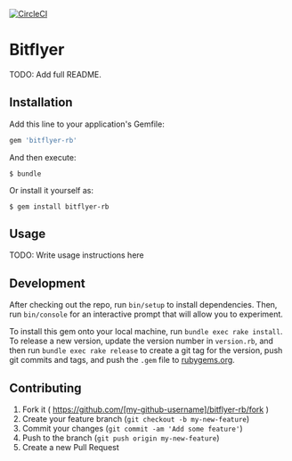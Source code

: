 [![CircleCI](https://circleci.com/gh/vumanhcuongit/bitflyer-rb/tree/master.svg?style=shield)](https://circleci.com/gh/vumanhcuongit/bitflyer-rb/tree/master)

# Bitflyer

TODO: Add full README.

## Installation

Add this line to your application's Gemfile:

```ruby
gem 'bitflyer-rb'
```

And then execute:

    $ bundle

Or install it yourself as:

    $ gem install bitflyer-rb

## Usage

TODO: Write usage instructions here

## Development

After checking out the repo, run `bin/setup` to install dependencies. Then, run `bin/console` for an interactive prompt that will allow you to experiment.

To install this gem onto your local machine, run `bundle exec rake install`. To release a new version, update the version number in `version.rb`, and then run `bundle exec rake release` to create a git tag for the version, push git commits and tags, and push the `.gem` file to [rubygems.org](https://rubygems.org).

## Contributing

1. Fork it ( https://github.com/[my-github-username]/bitflyer-rb/fork )
2. Create your feature branch (`git checkout -b my-new-feature`)
3. Commit your changes (`git commit -am 'Add some feature'`)
4. Push to the branch (`git push origin my-new-feature`)
5. Create a new Pull Request
